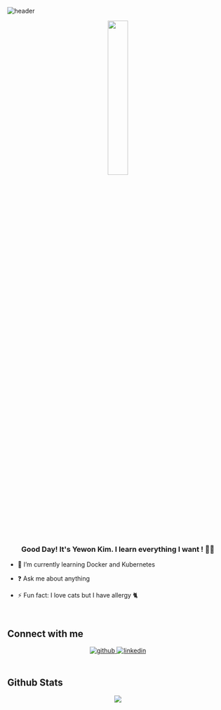 
![header](https://capsule-render.vercel.app/api?type=wave&color=gradient&height=200)

<p align="center"> 
 <img src="https://user-images.githubusercontent.com/56240088/105873956-62b27200-603f-11eb-9718-3f43b00cf7ed.png" align="center" width="30%">
</p>

### <div align="center">Good Day! It's Yewon Kim. I learn everything I want !  👨‍💻 </div>  
  

- 🌱 I’m currently learning Docker and Kubernetes  
  

- ❓ Ask me about anything
  

- ⚡ Fun fact: I love cats but I have allergy 🐈  
  

<br/>  


## Connect with me  
<div align="center">
<a href="https://github.com/Yewon-dev" target="_blank">
<img src=https://img.shields.io/badge/github-%2324292e.svg?&style=for-the-badge&logo=github&logoColor=white alt=github style="margin-bottom: 5px;" />
</a>
<a href="https://linkedin.com/in/yewon-kim-545004203" target="_blank">
<img src=https://img.shields.io/badge/linkedin-%231E77B5.svg?&style=for-the-badge&logo=linkedin&logoColor=white alt=linkedin style="margin-bottom: 5px;" />
</a>  
</div>  
  

<br/>  


## Github Stats  
<div align="center"><img src="https://github-readme-stats.vercel.app/api?username=Yewon-dev&show_icons=true&count_private=true&hide_border=true&theme=tokyonight" align="center" /></div>  
<br/>  


